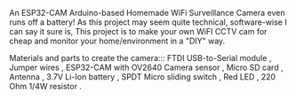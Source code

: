 An ESP32-CAM Arduino-based Homemade WiFi Surveillance Camera even runs off a battery!
As this project may seem quite technical, software-wise I can say it sure is, This project is to make your own WiFI CCTV cam for cheap and monitor your home/environment in a "DIY" way.

Materials and parts to create the camera:::
FTDI USB-to-Serial module ,
Jumper wires ,
ESP32-CAM with OV2640 Camera sensor ,
Micro SD card ,
Antenna ,
3.7V Li-Ion battery ,
SPDT Micro sliding switch ,
Red LED ,
220 Ohm 1/4W resistor .

